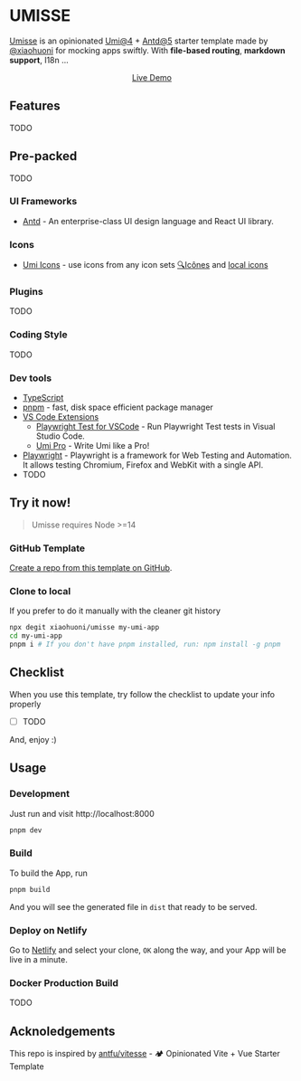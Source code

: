 # UMISSE

[Umisse](https://github.com/xiaohuoni/umisse) is an opinionated [Umi@4](https://github.com/umijs/umi) + [Antd@5](https://github.com/ant-design/ant-design) starter template made by [@xiaohuoni](https://github.com/xiaohuoni) for mocking apps swiftly. With **file-based routing**, **markdown support**, I18n ...

<p align='center'>
<a href="https://umisse.alitajs.com/">Live Demo</a>
</p>

## Features

TODO

## Pre-packed

TODO

### UI Frameworks

- [Antd](https://github.com/ant-design/ant-design) - An enterprise-class UI design language and React UI library.

### Icons

- [Umi Icons](https://umijs.org/docs/api/config#icons) - use icons from any icon sets [🔍Icônes](https://icones.js.org/) and [local icons](./src/icons)

### Plugins

TODO

### Coding Style

TODO

### Dev tools

- [TypeScript](https://www.typescriptlang.org/)
- [pnpm](https://pnpm.js.org/) - fast, disk space efficient package manager
- [VS Code Extensions](./.vscode/extensions.json)
  - [Playwright Test for VSCode](https://marketplace.visualstudio.com/items?itemName=ms-playwright.playwright) - Run Playwright Test tests in Visual Studio Code.
  - [Umi Pro](https://marketplace.visualstudio.com/items?itemName=DiamondYuan.umi-pro) - Write Umi like a Pro!
- [Playwright](https://playwright.dev/) - Playwright is a framework for Web Testing and Automation. It allows testing Chromium, Firefox and WebKit with a single API.
- TODO

## Try it now!

> Umisse requires Node >=14

### GitHub Template

[Create a repo from this template on GitHub](https://github.com/xiaohuoni/umisse/generate).

### Clone to local

If you prefer to do it manually with the cleaner git history

```bash
npx degit xiaohuoni/umisse my-umi-app
cd my-umi-app
pnpm i # If you don't have pnpm installed, run: npm install -g pnpm
```

## Checklist

When you use this template, try follow the checklist to update your info properly

- [ ] TODO

And, enjoy :)

## Usage

### Development

Just run and visit http://localhost:8000

```bash
pnpm dev
```

### Build

To build the App, run

```bash
pnpm build
```

And you will see the generated file in `dist` that ready to be served.

### Deploy on Netlify

Go to [Netlify](https://app.netlify.com/start) and select your clone, `OK` along the way, and your App will be live in a minute.

### Docker Production Build

TODO

## Acknoledgements

This repo is inspired by [antfu/vitesse](https://github.com/antfu/vitesse) - 🏕 Opinionated Vite + Vue Starter Template
